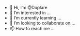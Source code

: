 - 👋 Hi, I’m @Doplare
- 👀 I’m interested in ...
- 🌱 I’m currently learning ...
- 💞️ I’m looking to collaborate on ...
- 📫 How to reach me ...

<!---
Doplare/Doplare is a ✨ special ✨ repository because its `README.md` (this file) appears on your GitHub profile.
You can click the Preview link to take a look at your changes.
--->

